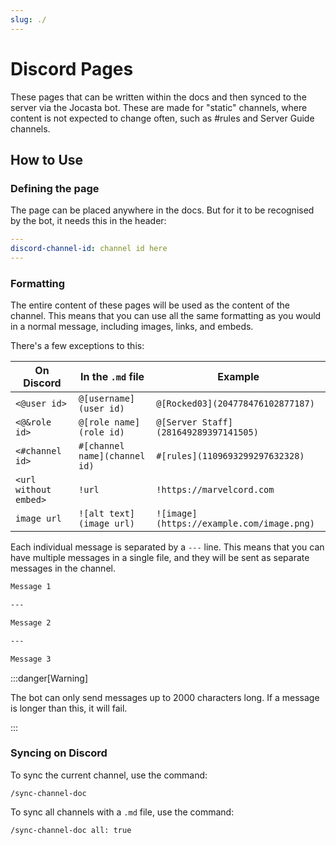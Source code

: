 ```yaml
---
slug: ./
---
```


# Discord Pages

These pages that can be written within the docs and then synced to the server via the Jocasta bot. These are made for "static" channels, where content is not expected to change often, such as #rules and Server Guide channels.

## How to Use

### Defining the page

The page can be placed anywhere in the docs. But for it to be recognised by the bot, it needs this in the header:

```yaml
---
discord-channel-id: channel id here
---
```

### Formatting

The entire content of these pages will be used as the content of the channel. This means that you can use all the same formatting as you would in a normal message, including images, links, and embeds.

There's a few exceptions to this:

| On Discord            | In the `.md` file             | Example                                   |
| --------------------- | ----------------------------- | ----------------------------------------- |
| `<@user id>`          | `@[username](user id)`        | `@[Rocked03](204778476102877187)`         |
| `<@&role id>`         | `@[role name](role id)`       | `@[Server Staff](281649289397141505)`     |
| `<#channel id>`       | `#[channel name](channel id)` | `#[rules](1109693299297632328)`           |
| `<url without embed>` | `!url`                        | `!https://marvelcord.com`                 |
| `image url`           | `![alt text](image url)`      | `![image](https://example.com/image.png)` |

Each individual message is separated by a `---` line. This means that you can have multiple messages in a single file, and they will be sent as separate messages in the channel.

```markdown
Message 1

---

Message 2

---

Message 3
```

:::danger[Warning]

The bot can only send messages up to 2000 characters long. If a message is longer than this, it will fail. 

:::

### Syncing on Discord

To sync the current channel, use the command:

```
/sync-channel-doc
```

To sync all channels with a `.md` file, use the command:

```
/sync-channel-doc all: true
```
